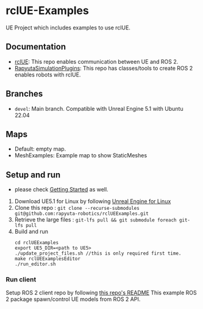 # rclUE-Examples

UE Project which includes examples to use rclUE.

## Documentation
- [rclUE](https://rclue.readthedocs.io/en/devel/index.html): This repo enables communication between UE and ROS 2.
- [RapyutaSimulationPlugins](https://rapyutasimulationplugins.readthedocs.io/en/devel/index.html): This repo has classes/tools to create ROS 2 enables robots with rclUE.

## Branches
- `devel`: Main branch. Compatible with Unreal Engine 5.1 with Ubuntu 22.04

## Maps
- Default: empty map.
- MeshExamples: Example map to show StaticMeshes

## Setup and run
* please check [Getting Started](https://rapyutasimulationplugins.readthedocs.io/en/doc_update/getting_started.html) as well.

1.  Download UE5.1 for Linux by following [Unreal Engine for Linux](https://www.unrealengine.com/en-US/linux)
2.  Clone this repo : `git clone --recurse-submodules git@github.com:rapyuta-robotics/rclUEExamples.git`
3.  Retrieve the large files : `git-lfs pull && git submodule foreach git-lfs pull`
4.  Build and run
    ```
    cd rclUEExamples
    export UE5_DIR=<path to UE5>
    ./update_project_files.sh //this is only required first time.
    make rclUEExamplesEditor
    ./run_editor.sh 
    ```


### Run client
Setup ROS 2 client repo by following [this repo's README](https://github.com/yuokamoto/rclUE_client_example)
This example ROS 2 package spawn/control UE models from ROS 2 API.
